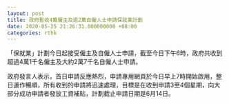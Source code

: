 ```yaml
---
layout: post
title: 政府暫收4萬僱主及逾2萬自僱人士申請保就業計劃
date: 2020-05-25 21:26:31.000000000 +08:00
categories: rthk
---
```


「保就業」計劃今日起接受僱主及自僱人士申請，截至今日下午6時，政府共收到超過4萬1千名僱主及大約2萬7千名自僱人士申請。

政府發言人表示，首日申請反應熱烈，申請專用網頁於今日早上7時開始啟用，整日運作暢順，所有收到的申請將迅速處理，目標是在收到申請3至4個星期，向大部分成功申請者發放工資補貼，計劃截止申請日期是6月14日。
